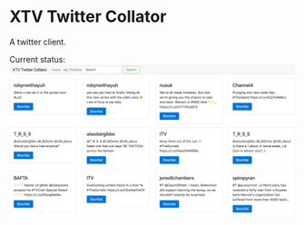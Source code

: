# XTV Twitter Collator

A twitter client.

Current status:
![Screenshot](/screenshot-home.png?raw=true)

